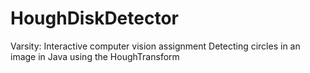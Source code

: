 HoughDiskDetector
=================

Varsity: Interactive computer vision assignment
Detecting circles in an image in Java using the HoughTransform
